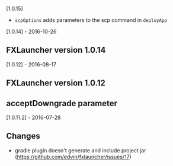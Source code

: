 [1.0.15]

- `scpOptions` adds parameters to the scp command in `deployApp`

[1.0.14] - 2016-10-26

## FXLauncher version 1.0.14

[1.0.12] - 2016-08-17

## FXLauncher version 1.0.12
## acceptDowngrade parameter

[1.0.11.2] - 2016-07-28 

## Changes 

- gradle plugin doesn't generate and include project jar (https://github.com/edvin/fxlauncher/issues/17)